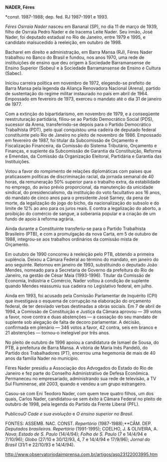 **NADER, Féres**

\*const. 1987-1988; dep. fed. RJ 1987-1991 e 1993.

*Féres Osrraia Nader* nasceu em Bananal (SP), no dia 11 de março de
1939, filho de Osrraia Pedro Nader e de Iracema Leite Nader. Seu irmão,
José Nader, foi deputado estadual no Rio de Janeiro, entre 1979 e 1995,
e candidato malsucedido à reeleição, em outubro de 1998.

Bacharel em direito e administração, em Barra Mansa (RJ), Féres Nader
trabalhou no Banco do Brasil e fundou, nos anos 1970, uma rede de
instituições de ensino que deu origem à Sociedade Barramansense de
Ensino Superior (Sobeu) e à Sociedade Barramansense de Ensino e Cultura
(Sabec).

Iniciou carreira política em novembro de 1972, elegendo-se prefeito de
Barra Mansa pela legenda da Aliança Renovadora Nacional (Arena), partido
de sustentação do regime militar instaurado no país em abril de 1964.
Empossado em fevereiro de 1973, exerceu o mandato até o dia 31 de
janeiro de 1977.

Com a extinção do bipartidarismo, em novembro de 1979, e a conseqüente
reestruturação partidária, filiou-se ao Partido Democrático Social
(PDS), sucessor da Arena, transferindo-se depois para o Partido
Democrático Trabalhista (PDT), pelo qual conquistou uma cadeira de
deputado federal constituinte pelo Rio de Janeiro no pleito de novembro
de 1986. Empossado em fevereiro de 1987, foi titular da Subcomissão de
Orçamento e Fiscalização Financeira, da Comissão do Sistema Tributário,
Orçamento e Finanças, e suplente da Subcomissão de Garantia da
Constituição, Reforma e Emendas, da Comissão da Organização Eleitoral,
Partidária e Garantia das Instituições.

Votou a favor do rompimento de relações diplomáticas com países que
praticassem políticas de discriminação racial, da jornada semanal de 40
horas, da remuneração 50% superior para o trabalho extra, da
estabilidade no emprego, do aviso prévio proporcional, da manutenção da
unicidade sindical, do presidencialismo, da instituição do voto
facultativo aos 16 anos, do mandato de cinco anos para o presidente José
Sarney, da pena de morte, da legalização do jogo do bicho, da
nacionalização do subsolo e do limite de 12% ao ano para os juros reais.
E contra a legalização do aborto, a proibição do comércio de sangue, a
soberania popular e a criação de um fundo de apoio à reforma agrária.

Ainda durante a Constituinte transferiu-se para o Partido Trabalhista
Brasileiro (PTB), e com a promulgação da nova Carta, em 5 de outubro de
1988, integrou-se aos trabalhos ordinários da comissão mista de
Orçamento.

Em outubro de 1990 concorreu à reeleição pelo PTB, obtendo a primeira
suplência. Deixou a Câmara Federal ao término do mandato, em janeiro do
ano seguinte. Retornou em janeiro de 1993, substituindo o deputado João
Mendes, nomeado para a Secretaria de Governo da prefeitura do Rio de
Janeiro, na gestão de César Maia (1993-1996). Titular da Comissão de
Economia, Indústria e Comércio, Nader voltou à condição de suplente
quando Mendes reassumiu sua cadeira no Legislativo federal, em julho.

Ainda em 1993, foi acusado pela Comissão Parlamentar de Inquérito (CPI)
que investigava o esquema de corrupção na elaboração do orçamento
federal, de ter desviado verbas destinadas a obras sociais. Em 7 de
abril de 1994, a Comissão de Constituição e Justiça da Câmara aprovou —
39 votos a favor, nove contra e duas abstenções — a cassação do seu
mandato de suplente sob alegação de falta de decoro parlamentar. A
decisão, confirmada em plenário — 346 votos a favor, 42 contra, seis em
branco e 21 abstenções — tornou-o inelegível por três anos.

No pleito de outubro de 1996 apoiou a candidatura de Ismael de Sousa, do
PTB, à prefeitura de Barra Mansa. A vitória de Maria Inês Pandeló, do
Partido dos Trabalhadores (PT), encerrou uma hegemonia de mais de 40
anos da família Nader no município.

Féres Nader presidiu a Associação dos Advogados do Estado do Rio de
Janeiro e fez parte do Conselho Administrativo de Defesa Econômica.
Permaneceu no empresariado, administrando sua rede de televisão, a TV
Sul Fluminense, até 2003, quando e vendeu a um grupo estrangeiro.

Casou-se com Eni Teodoro Nader, com quem teve quatro filhos, um dos
quais, Carlos Nader, candidatou-se sem êxito à Câmara Federal no pleito
de outubro de 1998, pela legenda do Partido da Frente Liberal (PFL).

Publicou*O* *Cade e sua evolução* e *O ensino superior no Brasil*.

FONTES: ASSEMB. NAC. CONST. *Repertório* (1987-1988);**CÂM. DEP.
*Deputados brasileiros. Repertório* (1991-1995); COELHO, J. & OLIVEIRA,
A. *Nova*; *Estado de S. Paulo* (14/4/94); *Folha de S. Paulo* (7 e
14/4/94 e 7/10/96); *Globo* (27/10 e 30/12/93, 4, 7 e 14/4/94 e
17/9/96); *Jornal do Brasil* (31/1 e 22/10/93 e 14/4/94).

http://www.observatoriodaimprensa.com.br/artigos/asp23122003995.htm

